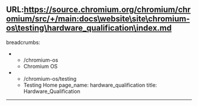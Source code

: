 URL:https://source.chromium.org/chromium/chromium/src/+/main:docs\website\site\chromium-os\testing\hardware_qualification\index.md
---
breadcrumbs:
- - /chromium-os
  - Chromium OS
- - /chromium-os/testing
  - Testing Home
page_name: hardware_qualification
title: Hardware_Qualification
---
